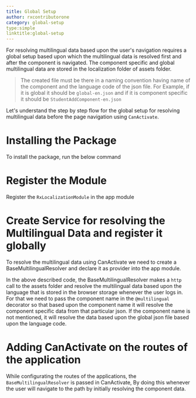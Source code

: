 ```yaml
---
title: Global Setup
author: rxcontributorone
category: global-setup
type:simple
linktitle:global-setup
---
```


For resolving multilingual data based upon the user's navigation requires a global setup based upon which the multilingual data is resolved first and after the component is navigated. The component specific and global multilingual data are stored in the localization folder of assets folder. 

> The created file must be there in a naming convention having name of the component and the language code of the json file. For Example, if it is global it should be `global-en.json` and if it is component specific it should be `StudentAddComponent-en.json`

Let's understand the step by step flow for the global setup for resolving multilingual data before the page navigation using `CanActivate`.

# Installing the Package
To install the package, run the below command

<div component="app-code" key="global-setup-installation-component"></div> 

# Register the Module
Register the `RxLocalizationModule` in the app module 

<div component="app-code" key="global-setup-module-component"></div> 

# Create Service for resolving the Multilingual Data and register it globally
To resolve the multilingual data using CanActivate we need to create a BaseMultilingualResolver and declare it as provider into the app module. 

<div component="app-code" key="global-setup-baseActivate-component"></div>

In the above described code, the BaseMultilingualResolver makes a `http` call to the assets folder and resolve the multilingual data based upon the language that is stored in the browser storage whenever the user logs in. For that we need to pass the component name in the `@multilingual` decorator so that based upon the component name it will resolve the component specific data from that particular json. If the component name is not mentioned, it will resolve the data based upon the global json file based upon the language code.  
 
# Adding CanActivate on the routes of the application 

While configurating the routes of the applications, the `BaseMultilingualResolver` is passed in CanActivate, By doing this whenever the user will navigate to the path by initially resolving the component data.

<div component="app-code" key="global-setup-canActivate-component"></div>



